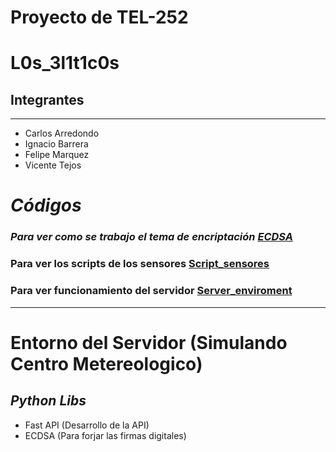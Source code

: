 # Proyecto de TEL-252

# L0s_3l1t1c0s

## Integrantes
------------------------
- Carlos Arredondo
- Ignacio Barrera
- Felipe Marquez
- Vicente Tejos


# _Códigos_

### _Para ver como se trabajo el tema de encriptación [ECDSA](https://github.com/carlosarredondoc/TEL252-Proyecto/tree/ECDSA)_

### Para ver los scripts de los sensores [Script_sensores](https://github.com/carlosarredondoc/TEL252-Proyecto/tree/client)

### Para ver funcionamiento del servidor [Server_enviroment](https://github.com/carlosarredondoc/TEL252-Proyecto/tree/server)


__________________________________________________________


# Entorno del Servidor (Simulando Centro Metereologico)

_Python Libs_
-------------
- Fast API (Desarrollo de la API)
- ECDSA (Para forjar las firmas digitales)
